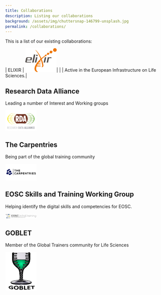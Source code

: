 ```yaml
---
title: Collaborations
description: Listing our collaborations
background: /assets/img/chuttersnap-146799-unsplash.jpg
permalink: /collaborations/
---
```


This is a list of our existing collaborations:

| ELIXIR | <img src="/assets/img/collaborations/ELIXIR.png" alt="ELIXIR" style="width:100px;"/>|
|   |  Active in the European Infrastructure on Life Sciences.|


## Research Data Alliance

Leading a number of Interest and Working groups

<img src="/assets/img/collaborations/RDA_Logo.png" alt="RDA" style="width:100px;"/>

## The Carpentries

Being part of the global training community

<img src="/assets/img/collaborations/TheCarpentries-Logo.png" alt="The Carpentries" style="width:100px;"/>


## EOSC Skills and Training Working Group

Helping identify the digital skills and competencies for EOSC.

<img src="/assets/img/collaborations/eosc_logos_skillstraining.png" alt="EOSC" style="width:100px;"/>


## GOBLET

Member of the Global Trainers community for Life Sciences

<img src="/assets/img/collaborations/Goblet_logo.jpg" alt="GOBLET" style="width:100px;"/>
